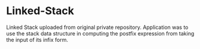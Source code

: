 # Linked-Stack

Linked Stack uploaded from original private repository.  Application was to use the
stack data structure in computing the postfix expression from taking the input of its
infix form.
